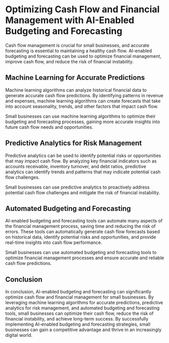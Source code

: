 Optimizing Cash Flow and Financial Management with AI-Enabled Budgeting and Forecasting
================================================================================================================================================

Cash flow management is crucial for small businesses, and accurate forecasting is essential to maintaining a healthy cash flow. AI-enabled budgeting and forecasting can be used to optimize financial management, improve cash flow, and reduce the risk of financial instability.

Machine Learning for Accurate Predictions
-----------------------------------------

Machine learning algorithms can analyze historical financial data to generate accurate cash flow predictions. By identifying patterns in revenue and expenses, machine learning algorithms can create forecasts that take into account seasonality, trends, and other factors that impact cash flow.

Small businesses can use machine learning algorithms to optimize their budgeting and forecasting processes, gaining more accurate insights into future cash flow needs and opportunities.

Predictive Analytics for Risk Management
----------------------------------------

Predictive analytics can be used to identify potential risks or opportunities that may impact cash flow. By analyzing key financial indicators such as accounts receivable, inventory turnover, and debt ratios, predictive analytics can identify trends and patterns that may indicate potential cash flow challenges.

Small businesses can use predictive analytics to proactively address potential cash flow challenges and mitigate the risk of financial instability.

Automated Budgeting and Forecasting
-----------------------------------

AI-enabled budgeting and forecasting tools can automate many aspects of the financial management process, saving time and reducing the risk of errors. These tools can automatically generate cash flow forecasts based on historical data, identify potential risks and opportunities, and provide real-time insights into cash flow performance.

Small businesses can use automated budgeting and forecasting tools to optimize financial management processes and ensure accurate and reliable cash flow predictions.

Conclusion
----------

In conclusion, AI-enabled budgeting and forecasting can significantly optimize cash flow and financial management for small businesses. By leveraging machine learning algorithms for accurate predictions, predictive analytics for risk management, and automated budgeting and forecasting tools, small businesses can optimize their cash flow, reduce the risk of financial instability, and achieve long-term success. By successfully implementing AI-enabled budgeting and forecasting strategies, small businesses can gain a competitive advantage and thrive in an increasingly digital world.

